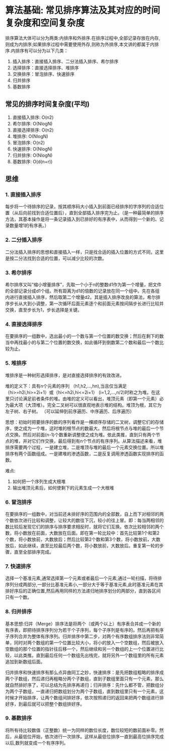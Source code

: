 
# 算法基础: 常见排序算法及其对应的时间复杂度和空间复杂度
排序算法大体可以分为两类:内排序和外排序.在排序过程中,全部记录存放在内存,则成为内排序;如果排序过程中需要使用外存,则称为外排序,本文讲的都属于内排序.内排序有可以分为以下几类：

1. 插入排序：直接插入排序、二分法插入排序、希尔排序
2. 选择排序：直接选择排序、堆排序
3. 交换排序：冒泡排序、快速排序
4. 归并排序
5. 基数排序

## 常见的排序时间复杂度(平均)
1. 直接插入排序: O(n2)
2. 希尔排序: O(NlogN)
3. 直接选择排序: O(n2)
4. 堆排序: O(NlogN)
5. 冒泡排序: O(n2)
6. 快速排序: O(NlogN)
7. 归并排序: O(NlogN)
8. 基数排序: O(d(n+r))

## 思维
### 1. 直接插入排序
每步将一个待排序的记录，按其顺序码大小插入到前面已经排序的字序列的合适位置（从后向前找到合适位置后），直到全部插入排序完为止。（是一种最简单的排序方法，其基本操作是将一条记录插入到已排好的有序表中，从而得到一个新的、记录数量增1的有序表。）

### 2. 二分插入排序
二分法插入排序的思想和直接插入一样，只是找合适的插入位置的方式不同，这里是按二分法找到合适的位置，可以减少比较的次数。

### 3. 希尔排序
希尔排序又叫“缩小增量排序”，先取一个小于n的整数d1作为第一个增量，把文件的全部记录分成d1个组。所有距离为d1的倍数的记录放在同一个组中。先在各组内进行直接插入排序，然后取第二个增量d2。其是插入排序改良的算法，希尔排序步长从大到小调整，第一次循环后面元素逐个和前面元素按间隔步长进行比较并交换，直至步长为1，步长选择是关键。

### 4. 直接选择排序 
在要排序的一组数中，选出最小的一个数与第一个位置的数交换；然后在剩下的数当中再找最小的与第二个位置的数交换，如此循环到倒数第二个数和最后一个数比较为止。 

### 5. 堆排序
堆排序是一种树形选择排序，是对直接选择排序的有效改进。

堆的定义下：具有n个元素的序列 （h1,h2,…,hn),当且仅当满足（hi>=h2i,hi>=2i+1）或（hi<=h2i,hi<=2i+1） (i=1,2,…,n/2)时称之为堆。在这里只讨论满足前者条件的堆。由堆的定义可以看出，堆顶元素（即第一个元素）必为最大项（大顶堆）。完全二叉树可以很直观地表示堆的结构。堆顶为根，其它为左子树、右子树。 （可以延伸到前序遍历、中序遍历、后序遍历）

思想：初始时把要排序的数的序列看作是一棵顺序存储的二叉树，调整它们的存储序，使之成为一个堆，这时堆的根节点的数最大。然后将根节点与堆的最后一个节点交换。然后对前面(n-1)个数重新调整使之成为堆。依此类推，直到只有两个节点的堆，并对它们作交换，最后得到有n个节点的有序序列。从算法描述来看，堆排序需要两个过程，一是建立堆，二是堆顶与堆的最后一个元素交换位置。所以堆排序有两个函数组成。一是建堆的渗透函数，二是反复调用渗透函数实现排序的函数。

难点:
1. 如何把一个序列生成大根堆
2. 输出堆顶元素后，如何使剩下的元素生成一个大根堆

### 6. 冒泡排序
在要排序的一组数中，对当前还未排好序的范围内的全部数，自上而下对相邻的两个数依次进行比较和调整，让较大的数往下沉，较小的往上冒。即：每当两相邻的数比较后发现它们的排序与排序要求相反时，就将它们互换。依次比较相邻的两个数，将小数放在前面，大数放在后面。即在第一轮比较中：首先比较第1个和第2个数，将小数放前，大数放后；然后比较第2个数和第3个数，将小数放前，大数放后，如此继续，直至比较最后两个数，将小数放前，大数放后。重复第一轮的步骤，直至全部排序完成。 

### 7. 快速排序
选择一个基准元素,通常选择第一个元素或者最后一个元素,通过一轮扫描，将待排序列分成两部分,一部分比基准元素小,一部分大于等于基准元素,此时基准元素在其排好序后的正确位置,然后再用同样的方法递归地排序划分的两部分，直到各区间只有一个数。

### 8. 归并排序 
基本思想:归并（Merge）排序法是将两个（或两个以上）有序表合并成一个新的有序表，即把待排序序列分为若干个子序列，每个子序列是有序的。然后再把有序子序列合并为整体有序序列。归并排序中第二步，对两个有序数组排序法则非常简单，同时对两个数组的第一个位置比较大小，将小的放入一个空数组，然后被放入空数组的那个位置的指针往后移一个，然后继续和另一个数组的上一个位置进行比较，以此类推。直到最后任何一个数组先出栈完，就将另外一个数组里的所有元素追加到新数组后面。

归并排序和快速排序有那么点异曲同工之妙，快速排序：是先把数组粗略的排序成两个子数组，然后递归再粗略分两个子数组，直到子数组里面只有一个元素，那么就自然排好序了，可以总结为先排序再递归；归并排序：先什么都不管，把数组分为两个子数组，一直递归把数组划分为两个子数组，直到数组里只有一个元素，这时候才开始排序，让两个数组间排好序，依次按照递归的返回来把两个数组进行排好序，到最后就可以把整个数组排好序。

### 9. 基数排序
将所有待比较数值（正整数）统一为同样的数位长度，数位较短的数前面补零。然后，从最低位开始，依次进行一次排序。这样从最低位排序一直到最高位排序完成以后,数列就变成一个有序序列。